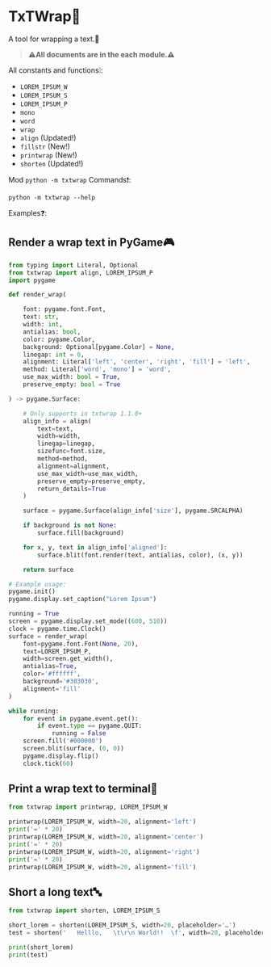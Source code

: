 # TxTWrap🔡
A tool for wrapping a text.🔨

> **⚠️All documents are in the each module.⚠️**

All constants and functions❕:
- `LOREM_IPSUM_W`
- `LOREM_IPSUM_S`
- `LOREM_IPSUM_P`
- `mono`
- `word`
- `wrap`
- `align` (Updated!)
- `fillstr` (New!)
- `printwrap` (New!)
- `shorten` (Updated!)

Mod `python -m txtwrap` Commands❗:
```shell
python -m txtwrap --help
```

Examples❓:
## Render a wrap text in PyGame🎮
```py
from typing import Literal, Optional
from txtwrap import align, LOREM_IPSUM_P
import pygame

def render_wrap(

    font: pygame.font.Font,
    text: str,
    width: int,
    antialias: bool,
    color: pygame.Color,
    background: Optional[pygame.Color] = None,
    linegap: int = 0,
    alignment: Literal['left', 'center', 'right', 'fill'] = 'left',
    method: Literal['word', 'mono'] = 'word',
    use_max_width: bool = True,
    preserve_empty: bool = True

) -> pygame.Surface:

    # Only supports in txtwrap 1.1.0+
    align_info = align(
        text=text,
        width=width,
        linegap=linegap,
        sizefunc=font.size,
        method=method,
        alignment=alignment,
        use_max_width=use_max_width,
        preserve_empty=preserve_empty,
        return_details=True
    )

    surface = pygame.Surface(align_info['size'], pygame.SRCALPHA)

    if background is not None:
        surface.fill(background)

    for x, y, text in align_info['aligned']:
        surface.blit(font.render(text, antialias, color), (x, y))

    return surface

# Example usage:
pygame.init()
pygame.display.set_caption("Lorem Ipsum")

running = True
screen = pygame.display.set_mode((600, 510))
clock = pygame.time.Clock()
surface = render_wrap(
    font=pygame.font.Font(None, 20),
    text=LOREM_IPSUM_P,
    width=screen.get_width(),
    antialias=True,
    color='#ffffff',
    background='#303030',
    alignment='fill'
)

while running:
    for event in pygame.event.get():
        if event.type == pygame.QUIT:
            running = False
    screen.fill('#000000')
    screen.blit(surface, (0, 0))
    pygame.display.flip()
    clock.tick(60)
```

## Print a wrap text to terminal🔡
```py
from txtwrap import printwrap, LOREM_IPSUM_W

printwrap(LOREM_IPSUM_W, width=20, alignment='left')
print('=' * 20)
printwrap(LOREM_IPSUM_W, width=20, alignment='center')
print('=' * 20)
printwrap(LOREM_IPSUM_W, width=20, alignment='right')
print('=' * 20)
printwrap(LOREM_IPSUM_W, width=20, alignment='fill')
```

## Short a long text🔤
```py
from txtwrap import shorten, LOREM_IPSUM_S

short_lorem = shorten(LOREM_IPSUM_S, width=20, placeholder='…')
test = shorten('   Helllo,   \t\r\n World!!  \f', width=20, placeholder='…', strip_space=True)

print(short_lorem)
print(test)
```